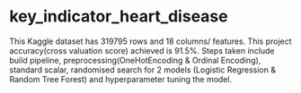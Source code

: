 # key_indicator_heart_disease
This Kaggle dataset has 319795 rows and 18 columns/ features. This project accuracy(cross valuation score) achieved is 91.5%. Steps taken include build pipeline, preprocessing(OneHotEncoding &amp; Ordinal Encoding), standard scalar, randomised search for 2 models (Logistic Regression &amp; Random Tree Forest) and hyperparameter tuning the model.
